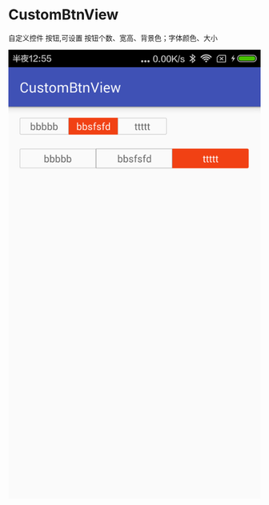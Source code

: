 # CustomBtnView
自定义控件  按钮,可设置 按钮个数、宽高、背景色；字体颜色、大小

![image](https://github.com/dingzuoqiang/CustomBtnView/blob/master/Screenshot__com.dzq.custombtnview.png)
